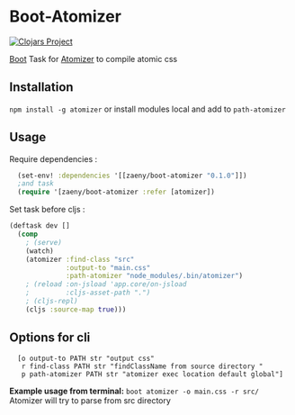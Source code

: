 # Boot-Atomizer
[![Clojars Project](http://clojars.org/zaeny/boot-atomizer/latest-version.svg)](http://clojars.org/zaeny/boot-atomizer)

[Boot](http://boot-clj.com) Task for [Atomizer](http://acss.io) to compile atomic css

## Installation
`npm install -g atomizer`
or install modules local and add to `path-atomizer`

## Usage
Require dependencies :
```clojure
  (set-env! :dependencies '[[zaeny/boot-atomizer "0.1.0"]])
  ;and task
  (require '[zaeny/boot-atomizer :refer [atomizer])
```

Set task before cljs :
```clojure
(deftask dev []
  (comp
    ; (serve)
    (watch)
    (atomizer :find-class "src"
              :output-to "main.css"
              :path-atomizer "node_modules/.bin/atomizer")
    ; (reload :on-jsload 'app.core/on-jsload
    ;         :cljs-asset-path ".")
    ; (cljs-repl)
    (cljs :source-map true)))
```

## Options for cli
```
  [o output-to PATH str "output css"
   r find-class PATH str "findClassName from source directory "
   p path-atomizer PATH str "atomizer exec location default global"]
```

**Example usage from terminal:**
`boot atomizer -o main.css -r src/ `
Atomizer will try to parse from src directory
